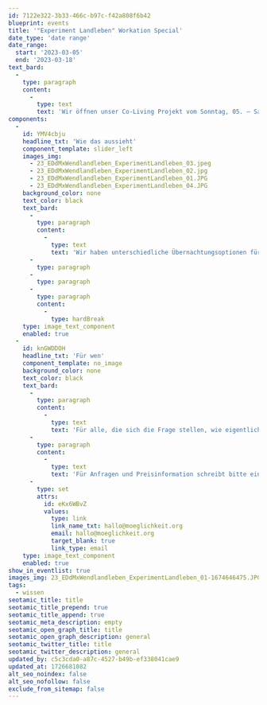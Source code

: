 ```yaml
---
id: 7122e322-3b33-466c-b97c-f42a808f6b42
blueprint: events
title: '"Experiment Landleben" Workation Special'
date_type: 'date range'
date_range:
  start: '2023-03-05'
  end: '2023-03-18'
text_bard:
  -
    type: paragraph
    content:
      -
        type: text
        text: 'Wir öffnen unser Co-Living Projekt vom Sonntag, 05. – Samstag, 18.03.2023 für ein 14-tägiges Workation Special.'
components:
  -
    id: YMV4cbju
    headline_txt: 'Wie das aussieht'
    component_template: slider_left
    images_img:
      - 23_EDdMxWendlandleben_ExperimentLandleben_03.jpeg
      - 23_EDdMxWendlandleben_ExperimentLandleben_02.jpg
      - 23_EDdMxWendlandleben_ExperimentLandleben_01.JPG
      - 23_EDdMxWendlandleben_ExperimentLandleben_04.JPG
    background_color: none
    text_color: black
    text_bard:
      -
        type: paragraph
        content:
          -
            type: text
            text: 'Wir haben unterschiedliche Übernachtungsoptionen für euch in unserem Gästehaus. Es stehen digitale Arbeitsplätze in unserem LAB zur Verfügung und es warten verschiedene Community Angebote auf euch. Wer mag, kann an unserem gemeinsamen Mittagessen teilnehmen. Mit an Board die Agentur Wendlandleben, die euch über Jobs, Wohnen und Freizeit Vor Ort berät.'
      -
        type: paragraph
      -
        type: paragraph
      -
        type: paragraph
        content:
          -
            type: hardBreak
    type: image_text_component
    enabled: true
  -
    id: knGWDDOH
    headline_txt: 'Für wen'
    component_template: no_image
    background_color: none
    text_color: black
    text_bard:
      -
        type: paragraph
        content:
          -
            type: text
            text: 'Für alle, die sich die Frage stellen, wie eigentlich das Leben auf dem Land in einem Co-Living Projekt aussieht. Und diejenigen, die herausfinden wollen, wie sich der Winter wirklich auf dem Land anfühlt.'
      -
        type: paragraph
        content:
          -
            type: text
            text: 'Für Anfragen und Preisinformation schreibt bitte eine Mail an: '
      -
        type: set
        attrs:
          id: eKx6WBvZ
          values:
            type: link
            link_name_txt: hallo@moeglichkeit.org
            email: hallo@moeglichkeit.org
            target_blank: true
            link_type: email
    type: image_text_component
    enabled: true
show_in_eventlist: true
images_img: 23_EDdMxWendlandleben_ExperimentLandleben_01-1674646475.JPG
tags:
  - wissen
seotamic_title: title
seotamic_title_prepend: true
seotamic_title_append: true
seotamic_meta_description: empty
seotamic_open_graph_title: title
seotamic_open_graph_description: general
seotamic_twitter_title: title
seotamic_twitter_description: general
updated_by: c5c3cda0-a87c-4527-b49b-ef338041cae9
updated_at: 1726681082
alt_seo_noindex: false
alt_seo_nofollow: false
exclude_from_sitemap: false
---
```

